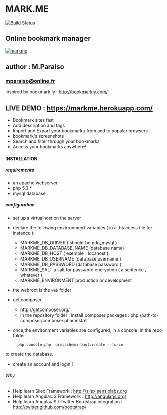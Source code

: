 MARK.ME
=======

[![Build Status](https://travis-ci.org/Mparaiso/markme-silex.svg?branch=master)](https://travis-ci.org/Mparaiso/markme-silex)

Online bookmark manager
-----------------------

[![markme](http://aikah.online.fr/images/markme.jpg)](https://markme.herokuapp.com)

## author : M.Paraiso

### mparaiso@online.fr

inspired by bookmark.ly : http://bookmarkly.com/

## LIVE DEMO : https://markme.herokuapp.com/

+ Bookmark sites fast
+ Add description and tags
+ Import and Export your bookmarks from and to popular browsers
+ bookmark's screenshots
+ Search and filter through your bookmarks
+ Access your bookmarks anywhere!

#### INSTALLATION

##### requirements

+ an apache webserver
+ php 5.3.*
+ mysql database

##### configuration

+ set up a virtualhost on the server

+ declare the following envirronment variables ( in a .htaccess file for instance ):

    + MARKME_DB_DRIVER ( should be pdo_mysql )  
    + MARKME_DB_DATABASE_NAME (database name)
    + MARKME_DB_HOST ( exemple : locahost )
    + MARKME_DB_USERNAME (database username )
    + MARKME_DB_PASSWORD (database password )
    + MARKME_SALT a salt for password encryption ( a sentence , whatever )
    + MARKME_ENVIRONMENT production or development

+ the webroot is the `web` folder

+ get composer
    + http://getcomposer.org/
    + in the repository folder , install composer packages : 
        php /path-to-composer/composer.phar install

+ once,the environment variables are configured, in a console ,in the repo folder 
    
        php console.php  orm:schema-tool:create --force

to create the database.

+ create an account and login !

###### Why

+ Help learn Silex Framework : http://silex.sensiolabs.org
+ Help learn AngularJS Framework : http://angularjs.org/
+ Help learn AngularJS / Twitter Bootstrap integration : http://twitter.github.com/bootstrap/



    